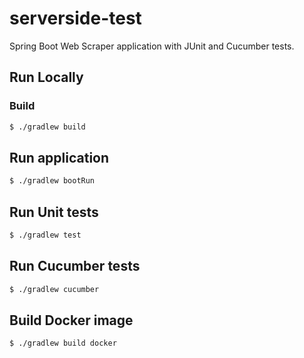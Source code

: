# serverside-test

Spring Boot Web Scraper application with JUnit and Cucumber tests.

## Run Locally
### Build
```sh
$ ./gradlew build
```

## Run application
```sh
$ ./gradlew bootRun
```

## Run Unit tests
```sh
$ ./gradlew test
```

## Run Cucumber tests
```sh
$ ./gradlew cucumber
```

## Build Docker image
```sh
$ ./gradlew build docker
```
